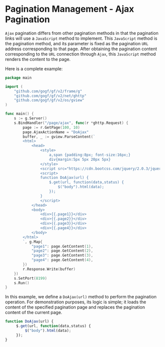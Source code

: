 # Pagination Management - Ajax Pagination

`Ajax` pagination differs from other pagination methods in that the pagination links will use a `JavaScript` method to implement. This `JavaScript` method is the pagination method, and its parameter is fixed as the pagination `URL` address corresponding to that page. After obtaining the pagination content corresponding to the `URL` connection through `Ajax`, this `JavaScript` method renders the content to the page.

Here is a complete example:

```go
package main

import (
    "github.com/gogf/gf/v2/frame/g"
    "github.com/gogf/gf/v2/net/ghttp"
    "github.com/gogf/gf/v2/os/gview"
)

func main() {
    s := g.Server()
    s.BindHandler("/page/ajax", func(r *ghttp.Request) {
        page := r.GetPage(100, 10)
        page.AjaxActionName = "DoAjax"
        buffer, _ := gview.ParseContent(`
        <html>
            <head>
                <style>
                    a,span {padding:8px; font-size:16px;}
                    div{margin:5px 5px 20px 5px}
                </style>
                <script src="https://cdn.bootcss.com/jquery/2.0.3/jquery.min.js"></script> 
                <script>
                function DoAjax(url) {
                    $.get(url, function(data,status) {
                        $("body").html(data);
                    });
                }
                </script>
            </head>
            <body>
                <div>{{.page1}}</div>
                <div>{{.page2}}</div>
                <div>{{.page3}}</div>
                <div>{{.page4}}</div>
            </body>
        </html>
        `, g.Map{
            "page1": page.GetContent(1),
            "page2": page.GetContent(2),
            "page3": page.GetContent(3),
            "page4": page.GetContent(4),
        })
        r.Response.Write(buffer)
    })
    s.SetPort(8199)
    s.Run()
}
```

In this example, we define a `DoAjax(url)` method to perform the pagination operation. For demonstration purposes, its logic is simple; it loads the content of the specified pagination page and replaces the pagination content of the current page.

```javascript
function DoAjax(url) {
     $.get(url, function(data,status) {
         $("body").html(data);
     });
}
```
